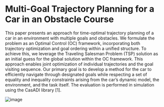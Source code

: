 # Multi-Goal Trajectory Planning for a Car in an Obstacle Course
This paper presents an approach for time-optimal trajectory planning of a car in an environment with multiple goals and obstacles. We formulate the problem as an Optimal Control (OC) framework, incorporating both trajectory optimization and goal ordering within a unified structure. To achieve this, we leverage the Traveling Salesman Problem (TSP) solution as an initial guess for the global solution within the OC framework. This approach enables joint optimization of individual trajectories and the goal visiting sequence. Our primary goal is to develop a method for the car to efficiently navigate through designated goals while respecting a set of equality and inequality constraints arising from the car’s dynamic model, the environment, and the task itself. The evaluation is performed in simulation using the CasADI library [1].

![image](https://github.com/user-attachments/assets/22169c0f-101f-433e-b881-639ecdc6b256)
